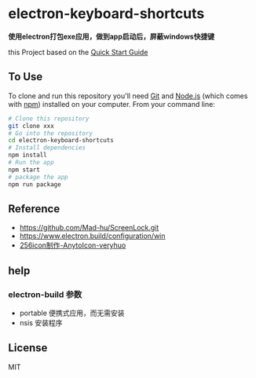 # electron-keyboard-shortcuts

**使用electron打包exe应用，做到app启动后，屏蔽windows快捷键**

this Project based on the [Quick Start Guide](https://electronjs.org/docs/tutorial/quick-start)

## To Use

To clone and run this repository you'll need [Git](https://git-scm.com) and [Node.js](https://nodejs.org/en/download/) (which comes with [npm](http://npmjs.com)) installed on your computer. From your command line:

```bash
# Clone this repository
git clone xxx
# Go into the repository
cd electron-keyboard-shortcuts
# Install dependencies
npm install
# Run the app
npm start
# package the app
npm run package
```

## Reference
- https://github.com/Mad-hu/ScreenLock.git
- https://www.electron.build/configuration/win
- [256icon制作-AnytoIcon-veryhuo](http://www.aha-soft.com/articons/)

## help
### electron-build 参数
- portable 便携式应用，而无需安装
- nsis 安装程序


## License

MIT
